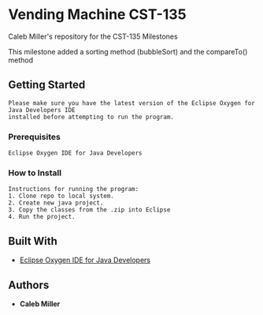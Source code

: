 # Vending Machine CST-135
Caleb Miller's repository for the CST-135 Milestones

This milestone added a sorting method (bubbleSort) and the compareTo() method

## Getting Started

```
Please make sure you have the latest version of the Eclipse Oxygen for Java Developers IDE 
installed before attempting to run the program.
```

### Prerequisites

```
Eclipse Oxygen IDE for Java Developers
```

### How to Install


```
Instructions for running the program:
1. Clone repo to local system.
2. Create new java project.
3. Copy the classes from the .zip into Eclipse
4. Run the project.
```


## Built With

* [Eclipse Oxygen IDE for Java Developers](https://eclipse.org/downloads/packages/eclipse-ide-java-developers/oxygenr)


## Authors
* **Caleb Miller**


